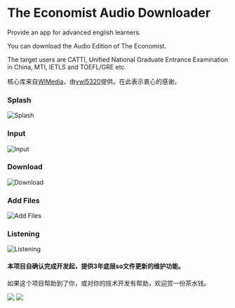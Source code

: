 # The Economist Audio Downloader

Provide an app for advanced english learners.

You can download the Audio Edition of The Economist.

The target users are CATTI, Unified National Graduate Entrance Examination in China, MTI, IETLS and TOEFL/GRE etc.

核心库来自[WlMedia](https://github.com/wanliyang1990/wlmedia)，由[ywl5320](https://github.com/wanliyang1990)提供。在此表示衷心的感谢。

### Splash

![Splash](https://github.com/duxingzhe/The-Economist-Audio-Downloader/blob/master/img/Screenshot_20190207-210759.png)

### Input

![Input](https://github.com/duxingzhe/The-Economist-Audio-Downloader/blob/master/img/screenshot-1549538982399.jpg)

### Download

![Download](https://github.com/duxingzhe/The-Economist-Audio-Downloader/blob/master/img/screenshot-1549539248491.jpg)

### Add Files

![Add Files](https://github.com/duxingzhe/The-Economist-Audio-Downloader/blob/master/img/screenshot-1549541198033.jpg)

### Listening

![Listening](https://github.com/duxingzhe/The-Economist-Audio-Downloader/blob/master/img/screenshot-1549541278642.jpg)


#### 本项目自确认完成开发起，提供3年底层so文件更新的维护功能。

如果这个项目帮助到了你，或对你的技术开发有帮助，欢迎赏一份茶水钱。

![](https://github.com/duxingzhe/The-Economist-Audio-Downloader/blob/master/qr/alipay_qr.jpg)
![](https://github.com/duxingzhe/The-Economist-Audio-Downloader/blob/master/qr/weixin_qr.png)
